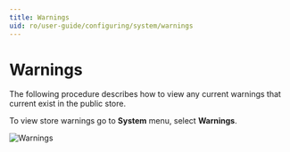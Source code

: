 ```yaml
---
title: Warnings
uid: ro/user-guide/configuring/system/warnings
---
```


# Warnings

The following procedure describes how to view any current warnings that current exist in the public store.

To view store warnings go to **System** menu, select **Warnings**.

![Warnings](_static/warnings/warnings.jpg)